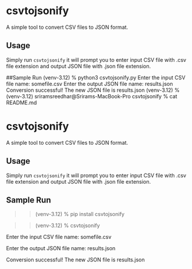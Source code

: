 # csvtojsonify

A simple tool to convert CSV files to JSON format.

## Usage

 Simply run `csvtojsonify` it will prompt you to enter input CSV file with .csv file extension and output JSON file with .json file extension.

##Sample Run
(venv-3.12) % python3 csvtojsonify.py 
Enter the input CSV file name: somefile.csv
Enter the output JSON file name: results.json
Conversion successful! The new JSON file is results.json
(venv-3.12) % 
(venv-3.12) sriramsreedhar@Srirams-MacBook-Pro csvtojsonify % cat README.md 
# csvtojsonify

A simple tool to convert CSV files to JSON format.

## Usage

 Simply run `csvtojsonify` it will prompt you to enter input CSV file with .csv file extension and output JSON file with .json file extension.

## Sample Run

>>(venv-3.12) % pip install csvtojsonify

>>(venv-3.12) % csvtojsonify
>>
Enter the input CSV file name: somefile.csv
>>
Enter the output JSON file name: results.json
>>
Conversion successful! The new JSON file is results.json


